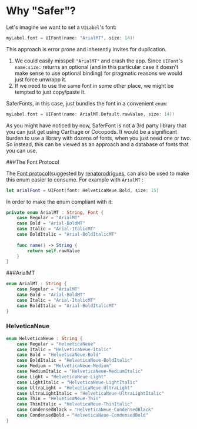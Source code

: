 # Why "Safer"?

Let's imagine we want to set a `UILabel`'s font:

```swift
myLabel.font = UIFont(name: "ArialMT", size: 14)!
```

This approach is error prone and inherently invites for duplication.

1. We could easily misspell `"ArialMT"` and  crash the app. Since `UIFont`'s `name:size:` returns an optional (and in this particular case it doesn't make sense to use optional binding) for pragmatic reasons we would just force unwrapp it. 
2. If we need to use the same font in some other place, we might be tempted to just copy/paste it.

SaferFonts, in this case, just bundles the font in a convenient `enum`:

```swift
myLabel.font = UIFont(name: ArialMT.Default.rawValue, size: 14)!
```

As you might have noticed by now, SaferFont is not a 3rd party library that you can just get using Carthage or Cocopods. It would be a significant burden to use a library with dozens of fonts, when you just need one or two. So instead, this can be viewed as an approach and a database of fonts that you can use. 

###The Font Protocol

The [Font protocol](https://github.com/RuiAAPeres/SaferFonts/blob/master/Font.swift)(suggested by [renatorodrigues](https://github.com/renatorodrigues), can also be used to make this enum easier to consume. For example with `ArialMT` :

```swift
let arialFont = UIFont(font: HelveticaNeue.Bold, size: 15)
```

In order to make the enum compliant with it:

```swift
private enum ArialMT : String, Font {
    case Regular = "ArialMT"
    case Bold = "Arial-BoldMT"
    case Italic = "Arial-ItalicMT"
    case BoldItalic = "Arial-BoldItalicMT"
    
    func name() -> String {
        return self.rawValue
    }
}
```

###ArialMT

```swift
enum ArialMT : String {
    case Regular = "ArialMT"
    case Bold = "Arial-BoldMT"
    case Italic = "Arial-ItalicMT"
    case BoldItalic = "Arial-BoldItalicMT"
}
```
### HelveticaNeue

```swift
enum HelveticaNeue : String {
    case Regular = "HelveticaNeue"
    case Italic = "HelveticaNeue-Italic"
    case Bold = "HelveticaNeue-Bold"
    case BoldItalic = "HelveticaNeue-BoldItalic"
    case Medium = "HelveticaNeue-Medium"
    case MediumItalic = "HelveticaNeue-MediumItalic"
    case Light = "HelveticaNeue-Light"
    case LightItalic = "HelveticaNeue-LightItalic"
    case UltraLight = "HelveticaNeue-UltraLight"
    case UltraLightItalic = "HelveticaNeue-UltraLightItalic"
    case Thin = "HelveticaNeue-Thin"
    case ThinItalic = "HelveticaNeue-ThinItalic"
    case CondensedBlack = "HelveticaNeue-CondensedBlack"
    case CondensedBold = "HelveticaNeue-CondensedBold"
}
```
